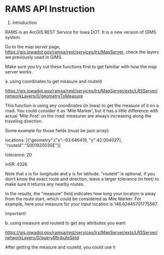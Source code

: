 # RAMS API Instruction

1. Introduction

RAMS is an ArcGIS REST Service for Iowa DOT. It is a new version of GIMS system.

Go to the map server page, https://gis.iowadot.gov/ramsa/rest/services/lrs/MapServer, check the layers we previously used in GIMS.

Make sure you try out these functions first to get familiar with how the map server works.

a. using coordinates to get measure and routeId

https://gis.iowadot.gov/ramsa/rest/services/lrs/MapServer/exts/LRSServer/networkLayers/0/geometryToMeasure

This function is using any coordinates (in Iowa) to get the measure of it on a road. You could consider it as 'Mile Marker', but it has a little difference with actual 'Mile Post' on the road: measures are always increasing along the traveling direction.

Some example for those fields (must be json array):

locations: [{"geometry":{"x":-93.646419, "y":42.004027}, "routeId":"S001920030E"}]

tolerance: 20

inSR: 4326

Note that x is for longitude and y is for latitude. "routeId" is optional, if you don't know the exact route and direction, leave a larger tolerance (in feet) to make sure it returns any nearby routes.

In the results, the "measure" field indicates how long your location is away from the route start, which could be considered as Mile Marker. For example, here your measure for your input location is 146.62445701775567.

Important!


b. using measure and routeId to get any attributes you want

https://gis.iowadot.gov/ramsa/rest/services/lrs/MapServer/exts/LRSServer/networkLayers/0/queryAttributeSetd

After getting the measure and routeId, you could use it 
